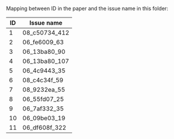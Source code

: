 Mapping between ID in the paper and the issue name in this folder:

| ID | Issue name |
| --- | --- |
| 1 | 08_c50734_412 |
| 2 | 06_fe6009_63 |
| 3 | 06_13ba80_90 |
| 4 | 06_13ba80_107 |
| 5 | 06_4c9443_35 |
| 6 | 08_c4c34f_59 |
| 7 | 08_9232ea_55 |
| 8 | 06_55fd07_25 |
| 9 | 06_7af332_35 |
| 10 | 06_09be03_19 |
| 11 | 06_df608f_322 |